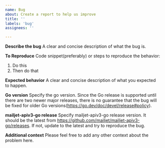 ```yaml
---
name: Bug
about: Create a report to help us improve
title: ''
labels: 'bug'
assignees: ''

---
```


**Describe the bug**
A clear and concise description of what the bug is.

**To Reproduce**
Code snippet(preferably) or steps to reproduce the behavior:
1. Do this
2. Then do that

**Expected behavior**
A clear and concise description of what you expected to happen.

**Go version**
Specify the go version.
Since the Go release is supported until there are two newer major releases, there is no guarantee that the bug will be fixed for older Go versions(https://go.dev/doc/devel/release#policy).

**mailjet-apiv3-go release**
Specify mailjet-apiv3-go release version.
It should be the latest from https://github.com/mailjet/mailjet-apiv3-go/releases. If not, update to the latest and try to reproduce the bug.

**Additional context**
Please feel free to add any other context about the problem here.

